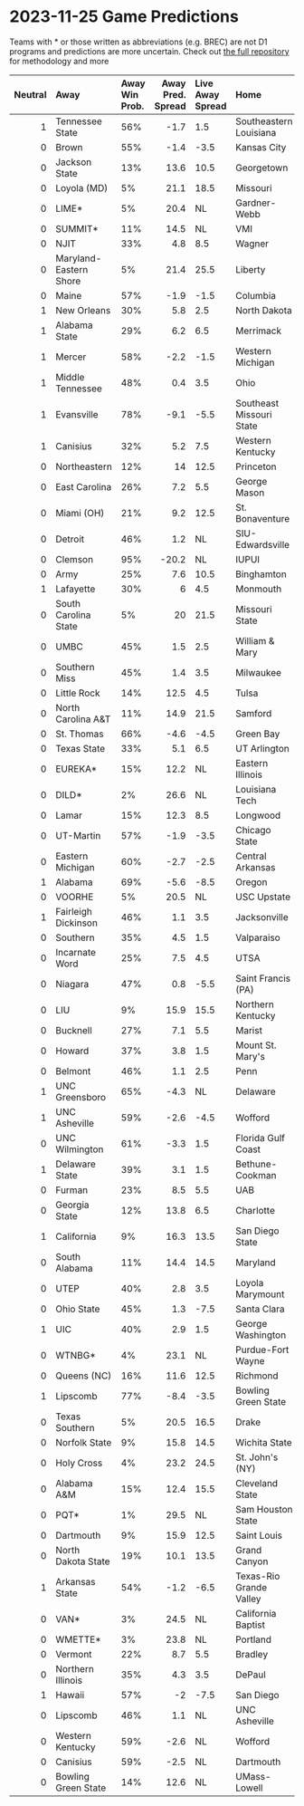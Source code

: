 # 2023-11-25 Game Predictions
Teams with * or those written as abbreviations (e.g. BREC) are not D1 programs and predictions are more uncertain. Check out [the full repository](https://github.com/grdavis/college-basketball-elo) for methodology and more

|   Neutral | Away                   | Away Win Prob.   |   Away Pred. Spread | Live Away Spread   | Home                     | Home Win Prob.   |   Home Pred. Spread |
|----------:|:-----------------------|:-----------------|--------------------:|:-------------------|:-------------------------|:-----------------|--------------------:|
|         1 | Tennessee State        | 56%              |                -1.7 | 1.5                | Southeastern Louisiana   | 44%              |                 1.7 |
|         0 | Brown                  | 55%              |                -1.4 | -3.5               | Kansas City              | 45%              |                 1.4 |
|         0 | Jackson State          | 13%              |                13.6 | 10.5               | Georgetown               | 87%              |               -13.6 |
|         0 | Loyola (MD)            | 5%               |                21.1 | 18.5               | Missouri                 | 95%              |               -21.1 |
|         0 | LIME*                  | 5%               |                20.4 | NL                 | Gardner-Webb             | 95%              |               -20.4 |
|         0 | SUMMIT*                | 11%              |                14.5 | NL                 | VMI                      | 89%              |               -14.5 |
|         0 | NJIT                   | 33%              |                 4.8 | 8.5                | Wagner                   | 67%              |                -4.8 |
|         0 | Maryland-Eastern Shore | 5%               |                21.4 | 25.5               | Liberty                  | 95%              |               -21.4 |
|         0 | Maine                  | 57%              |                -1.9 | -1.5               | Columbia                 | 43%              |                 1.9 |
|         1 | New Orleans            | 30%              |                 5.8 | 2.5                | North Dakota             | 70%              |                -5.8 |
|         1 | Alabama State          | 29%              |                 6.2 | 6.5                | Merrimack                | 71%              |                -6.2 |
|         1 | Mercer                 | 58%              |                -2.2 | -1.5               | Western Michigan         | 42%              |                 2.2 |
|         1 | Middle Tennessee       | 48%              |                 0.4 | 3.5                | Ohio                     | 52%              |                -0.4 |
|         1 | Evansville             | 78%              |                -9.1 | -5.5               | Southeast Missouri State | 22%              |                 9.1 |
|         1 | Canisius               | 32%              |                 5.2 | 7.5                | Western Kentucky         | 68%              |                -5.2 |
|         0 | Northeastern           | 12%              |                14   | 12.5               | Princeton                | 88%              |               -14   |
|         0 | East Carolina          | 26%              |                 7.2 | 5.5                | George Mason             | 74%              |                -7.2 |
|         0 | Miami (OH)             | 21%              |                 9.2 | 12.5               | St. Bonaventure          | 79%              |                -9.2 |
|         0 | Detroit                | 46%              |                 1.2 | NL                 | SIU-Edwardsville         | 54%              |                -1.2 |
|         0 | Clemson                | 95%              |               -20.2 | NL                 | IUPUI                    | 5%               |                20.2 |
|         0 | Army                   | 25%              |                 7.6 | 10.5               | Binghamton               | 75%              |                -7.6 |
|         1 | Lafayette              | 30%              |                 6   | 4.5                | Monmouth                 | 70%              |                -6   |
|         0 | South Carolina State   | 5%               |                20   | 21.5               | Missouri State           | 95%              |               -20   |
|         0 | UMBC                   | 45%              |                 1.5 | 2.5                | William & Mary           | 55%              |                -1.5 |
|         0 | Southern Miss          | 45%              |                 1.4 | 3.5                | Milwaukee                | 55%              |                -1.4 |
|         0 | Little Rock            | 14%              |                12.5 | 4.5                | Tulsa                    | 86%              |               -12.5 |
|         0 | North Carolina A&T     | 11%              |                14.9 | 21.5               | Samford                  | 89%              |               -14.9 |
|         0 | St. Thomas             | 66%              |                -4.6 | -4.5               | Green Bay                | 34%              |                 4.6 |
|         0 | Texas State            | 33%              |                 5.1 | 6.5                | UT Arlington             | 67%              |                -5.1 |
|         0 | EUREKA*                | 15%              |                12.2 | NL                 | Eastern Illinois         | 85%              |               -12.2 |
|         0 | DILD*                  | 2%               |                26.6 | NL                 | Louisiana Tech           | 98%              |               -26.6 |
|         0 | Lamar                  | 15%              |                12.3 | 8.5                | Longwood                 | 85%              |               -12.3 |
|         0 | UT-Martin              | 57%              |                -1.9 | -3.5               | Chicago State            | 43%              |                 1.9 |
|         0 | Eastern Michigan       | 60%              |                -2.7 | -2.5               | Central Arkansas         | 40%              |                 2.7 |
|         1 | Alabama                | 69%              |                -5.6 | -8.5               | Oregon                   | 31%              |                 5.6 |
|         0 | VOORHE                 | 5%               |                20.5 | NL                 | USC Upstate              | 95%              |               -20.5 |
|         1 | Fairleigh Dickinson    | 46%              |                 1.1 | 3.5                | Jacksonville             | 54%              |                -1.1 |
|         0 | Southern               | 35%              |                 4.5 | 1.5                | Valparaiso               | 65%              |                -4.5 |
|         0 | Incarnate Word         | 25%              |                 7.5 | 4.5                | UTSA                     | 75%              |                -7.5 |
|         0 | Niagara                | 47%              |                 0.8 | -5.5               | Saint Francis (PA)       | 53%              |                -0.8 |
|         0 | LIU                    | 9%               |                15.9 | 15.5               | Northern Kentucky        | 91%              |               -15.9 |
|         0 | Bucknell               | 27%              |                 7.1 | 5.5                | Marist                   | 73%              |                -7.1 |
|         0 | Howard                 | 37%              |                 3.8 | 1.5                | Mount St. Mary's         | 63%              |                -3.8 |
|         0 | Belmont                | 46%              |                 1.1 | 2.5                | Penn                     | 54%              |                -1.1 |
|         1 | UNC Greensboro         | 65%              |                -4.3 | NL                 | Delaware                 | 35%              |                 4.3 |
|         1 | UNC Asheville          | 59%              |                -2.6 | -4.5               | Wofford                  | 41%              |                 2.6 |
|         0 | UNC Wilmington         | 61%              |                -3.3 | 1.5                | Florida Gulf Coast       | 39%              |                 3.3 |
|         1 | Delaware State         | 39%              |                 3.1 | 1.5                | Bethune-Cookman          | 61%              |                -3.1 |
|         0 | Furman                 | 23%              |                 8.5 | 5.5                | UAB                      | 77%              |                -8.5 |
|         0 | Georgia State          | 12%              |                13.8 | 6.5                | Charlotte                | 88%              |               -13.8 |
|         1 | California             | 9%               |                16.3 | 13.5               | San Diego State          | 91%              |               -16.3 |
|         0 | South Alabama          | 11%              |                14.4 | 14.5               | Maryland                 | 89%              |               -14.4 |
|         0 | UTEP                   | 40%              |                 2.8 | 3.5                | Loyola Marymount         | 60%              |                -2.8 |
|         0 | Ohio State             | 45%              |                 1.3 | -7.5               | Santa Clara              | 55%              |                -1.3 |
|         1 | UIC                    | 40%              |                 2.9 | 1.5                | George Washington        | 60%              |                -2.9 |
|         0 | WTNBG*                 | 4%               |                23.1 | NL                 | Purdue-Fort Wayne        | 96%              |               -23.1 |
|         0 | Queens (NC)            | 16%              |                11.6 | 12.5               | Richmond                 | 84%              |               -11.6 |
|         1 | Lipscomb               | 77%              |                -8.4 | -3.5               | Bowling Green State      | 23%              |                 8.4 |
|         0 | Texas Southern         | 5%               |                20.5 | 16.5               | Drake                    | 95%              |               -20.5 |
|         0 | Norfolk State          | 9%               |                15.8 | 14.5               | Wichita State            | 91%              |               -15.8 |
|         0 | Holy Cross             | 4%               |                23.2 | 24.5               | St. John's (NY)          | 96%              |               -23.2 |
|         0 | Alabama A&M            | 15%              |                12.4 | 15.5               | Cleveland State          | 85%              |               -12.4 |
|         0 | PQT*                   | 1%               |                29.5 | NL                 | Sam Houston State        | 99%              |               -29.5 |
|         0 | Dartmouth              | 9%               |                15.9 | 12.5               | Saint Louis              | 91%              |               -15.9 |
|         0 | North Dakota State     | 19%              |                10.1 | 13.5               | Grand Canyon             | 81%              |               -10.1 |
|         1 | Arkansas State         | 54%              |                -1.2 | -6.5               | Texas-Rio Grande Valley  | 46%              |                 1.2 |
|         0 | VAN*                   | 3%               |                24.5 | NL                 | California Baptist       | 97%              |               -24.5 |
|         0 | WMETTE*                | 3%               |                23.8 | NL                 | Portland                 | 97%              |               -23.8 |
|         0 | Vermont                | 22%              |                 8.7 | 5.5                | Bradley                  | 78%              |                -8.7 |
|         0 | Northern Illinois      | 35%              |                 4.3 | 3.5                | DePaul                   | 65%              |                -4.3 |
|         1 | Hawaii                 | 57%              |                -2   | -7.5               | San Diego                | 43%              |                 2   |
|         0 | Lipscomb               | 46%              |                 1.1 | NL                 | UNC Asheville            | 54%              |                -1.1 |
|         0 | Western Kentucky       | 59%              |                -2.6 | NL                 | Wofford                  | 41%              |                 2.6 |
|         0 | Canisius               | 59%              |                -2.5 | NL                 | Dartmouth                | 41%              |                 2.5 |
|         0 | Bowling Green State    | 14%              |                12.6 | NL                 | UMass-Lowell             | 86%              |               -12.6 |